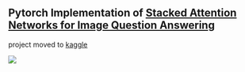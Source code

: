 ## Pytorch Implementation of [Stacked Attention Networks for Image Question Answering](https://arxiv.org/pdf/1511.02274.pdf)


project moved to [kaggle](https://www.kaggle.com/harshraj22/stacked-attention-network/)             

<img src="https://user-images.githubusercontent.com/46635452/130365587-6138c01a-6725-4416-8d2b-f1175b07f34f.png" > </img>
